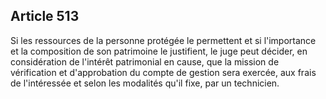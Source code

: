 Article 513
----
Si les ressources de la personne protégée le permettent et si l'importance et la
composition de son patrimoine le justifient, le juge peut décider, en
considération de l'intérêt patrimonial en cause, que la mission de vérification
et d'approbation du compte de gestion sera exercée, aux frais de l'intéressée et
selon les modalités qu'il fixe, par un technicien.
